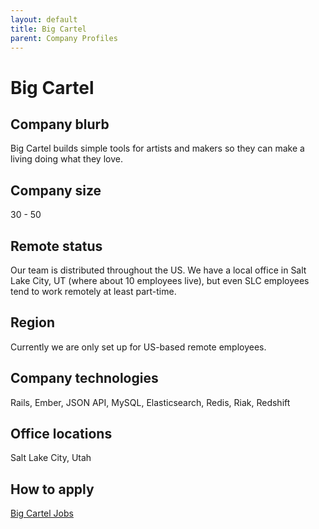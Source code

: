 ```yaml
---
layout: default
title: Big Cartel
parent: Company Profiles
---
```


# Big Cartel

## Company blurb

Big Cartel builds simple tools for artists and makers so they can make a living doing what they love.

## Company size

30 - 50

## Remote status

Our team is distributed throughout the US. We have a local office in Salt Lake City, UT (where about 10 employees live), but even SLC employees tend to work remotely at least part-time.

## Region

Currently we are only set up for US-based remote employees.

## Company technologies

Rails, Ember, JSON API, MySQL, Elasticsearch, Redis, Riak, Redshift

## Office locations

Salt Lake City, Utah

## How to apply

[Big Cartel Jobs](https://www.bigcartel.com/jobs/)
